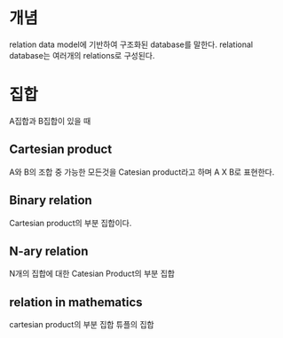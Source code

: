# 개념
relation data model에 기반하여 구조화된 database를 말한다.
relational database는 여러개의 relations로 구성된다.


# 집합

A집합과 B집합이 있을 때

## Cartesian product
A와 B의 조합 중 가능한 모든것을 Catesian product라고 하며 A X B로 표현한다.


## Binary relation
Cartesian product의 부분 집합이다.

## N-ary relation
N개의 집합에 대한 Catesian Product의 부분 집합

## relation in mathematics
cartesian product의 부분 집합
튜플의 집합


